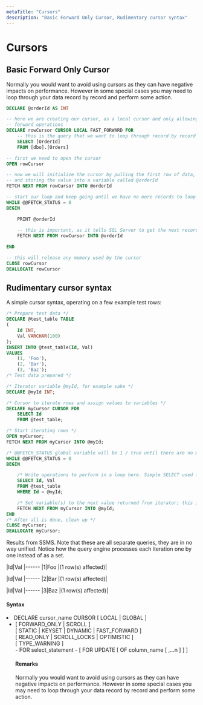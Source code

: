 ```yaml
---
metaTitle: "Cursors"
description: "Basic Forward Only Cursor, Rudimentary cursor syntax"
---
```


# Cursors



## Basic Forward Only Cursor


Normally you would want to avoid using cursors as they can have negative impacts on performance. However in some special cases you may need to loop through your data record by record and perform some action.

```sql
DECLARE @orderId AS INT

-- here we are creating our cursor, as a local cursor and only allowing 
-- forward operations
DECLARE rowCursor CURSOR LOCAL FAST_FORWARD FOR
    -- this is the query that we want to loop through record by record
    SELECT [OrderId]
    FROM [dbo].[Orders]

-- first we need to open the cursor
OPEN rowCursor

-- now we will initialize the cursor by pulling the first row of data, in this example the [OrderId] column,
-- and storing the value into a variable called @orderId
FETCH NEXT FROM rowCursor INTO @orderId

-- start our loop and keep going until we have no more records to loop through
WHILE @@FETCH_STATUS = 0 
BEGIN

    PRINT @orderId
    
    -- this is important, as it tells SQL Server to get the next record and store the [OrderId] column value into the @orderId variable
    FETCH NEXT FROM rowCursor INTO @orderId

END

-- this will release any memory used by the cursor
CLOSE rowCursor
DEALLOCATE rowCursor

```



## Rudimentary cursor syntax


A simple cursor syntax, operating on a few example test rows:

```sql
/* Prepare test data */
DECLARE @test_table TABLE
(
    Id INT,
    Val VARCHAR(100)
);
INSERT INTO @test_table(Id, Val)
VALUES 
    (1, 'Foo'), 
    (2, 'Bar'), 
    (3, 'Baz');
/* Test data prepared */

/* Iterator variable @myId, for example sake */
DECLARE @myId INT;

/* Cursor to iterate rows and assign values to variables */
DECLARE myCursor CURSOR FOR
    SELECT Id
    FROM @test_table;

/* Start iterating rows */
OPEN myCursor;
FETCH NEXT FROM myCursor INTO @myId;

/* @@FETCH_STATUS global variable will be 1 / true until there are no more rows to fetch */
WHILE @@FETCH_STATUS = 0
BEGIN

    /* Write operations to perform in a loop here. Simple SELECT used for example */
    SELECT Id, Val
    FROM @test_table 
    WHERE Id = @myId;

    /* Set variable(s) to the next value returned from iterator; this is needed otherwise the cursor will loop infinitely. */
    FETCH NEXT FROM myCursor INTO @myId;
END
/* After all is done, clean up */
CLOSE myCursor;
DEALLOCATE myCursor;

```

Results from SSMS. Note that these are all separate queries, they are in no way unified. Notice how the query engine processes each iteration one by one instead of as a set.

|Id|Val
|------
|1|Foo
|(1 row(s) affected)|

|Id|Val
|------
|2|Bar
|(1 row(s) affected)|

|Id|Val
|------
|3|Baz
|(1 row(s) affected)|



#### Syntax


<li>DECLARE cursor_name CURSOR [ LOCAL | GLOBAL ]
<ul>
<li>[ FORWARD_ONLY | SCROLL ]<br />
[ STATIC | KEYSET | DYNAMIC | FAST_FORWARD ]<br />
[ READ_ONLY | SCROLL_LOCKS | OPTIMISTIC ]<br />
[ TYPE_WARNING ]</li>
- FOR select_statement
- [ FOR UPDATE [ OF column_name [ ,...n ] ] ]



#### Remarks


Normally you would want to avoid using cursors as they can have negative impacts on performance. However in some special cases you may need to loop through your data record by record and perform some action.

